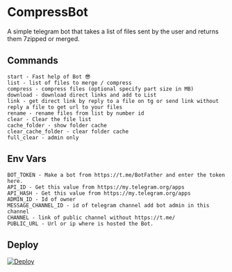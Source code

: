 # CompressBot

A simple telegram bot that takes a list of files sent by the user and returns them 7zipped or merged.


## Commands

```
start - Fast help of Bot 😎
list - list of files to merge / compress
compress - compress files (optional specify part size in MB)
download - download direct links and add to List
link - get direct link by reply to a file on tg or send link without reply a file to get url to your files 
rename - rename files from list by number id
clear - Clear the file list
cache_folder - show folder cache
clear_cache_folder - clear folder cache
full_clear - admin only

```

## Env Vars

```
BOT_TOKEN - Make a bot from https://t.me/BotFather and enter the token here.
API_ID - Get this value from https://my.telegram.org/apps
API_HASH - Get this value from https://my.telegram.org/apps
ADMIN_ID - Id of owner 
MESSAGE_CHANNEL_ID - id of telegram channel add bot admin in this channel
CHANNEL - link of public channel without https://t.me/
PUBLIC_URL - Url or ip where is hosted the Bot.

```

## Deploy
[![Deploy](https://www.herokucdn.com/deploy/button.svg)](https://heroku.com/deploy?template=https://github.com/yadianluffy/MergeBotPyrogram)

